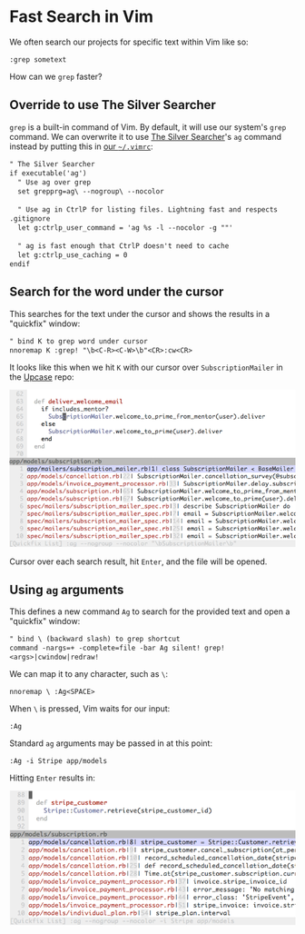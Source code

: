 # Fast Search in Vim

We often search our projects for specific text within Vim like so:

```
:grep sometext
```

How can we `grep` faster?

## Override to use The Silver Searcher

`grep` is a built-in command of Vim. By default, it will use our system's
`grep` command. We can overwrite it to use [The Silver
Searcher](https://github.com/ggreer/the_silver_searcher)'s `ag` command instead
by putting this in [our
`~/.vimrc`](https://github.com/thoughtbot/dotfiles/blob/master/vimrc):

```vim
" The Silver Searcher
if executable('ag')
  " Use ag over grep
  set grepprg=ag\ --nogroup\ --nocolor

  " Use ag in CtrlP for listing files. Lightning fast and respects .gitignore
  let g:ctrlp_user_command = 'ag %s -l --nocolor -g ""'

  " ag is fast enough that CtrlP doesn't need to cache
  let g:ctrlp_use_caching = 0
endif
```

## Search for the word under the cursor

This searches for the text under the cursor and shows the results in a
"quickfix" window:

```
" bind K to grep word under cursor
nnoremap K :grep! "\b<C-R><C-W>\b"<CR>:cw<CR>
```

It looks like this when we hit `K` with our cursor over `SubscriptionMailer`
in the [Upcase](https://thoughtbot.com/upcase/join) repo:

![''](images/quickfix-under-cursor.png)

Cursor over each search result, hit `Enter`, and the file will be opened.

## Using `ag` arguments

This defines a new command `Ag` to search for the provided text and open a
"quickfix" window:

```vim
" bind \ (backward slash) to grep shortcut
command -nargs=+ -complete=file -bar Ag silent! grep! <args>|cwindow|redraw!
```

We can map it to any character, such as `\`:

```vim
nnoremap \ :Ag<SPACE>
```

When `\` is pressed, Vim waits for our input:

```vim
:Ag
```

Standard `ag` arguments may be passed in at this point:

```vim
:Ag -i Stripe app/models
```

Hitting `Enter` results in:

![''](images/quickfix-custom-command.png)
